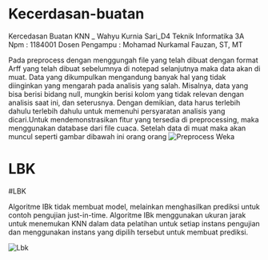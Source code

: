 
# Kecerdasan-buatan
Kercedasan Buatan KNN _ Wahyu Kurnia Sari_D4 Teknik Informatika  3A
Npm   : 1184001
Dosen Pengampu : Mohamad Nurkamal Fauzan, ST, MT

Pada preprocess dengan menggungah file yang telah dibuat dengan format Arff yang telah dibuat sebelumnya di notepad selanjutnya maka data akan di muat. Data yang dikumpulkan mengandung banyak hal yang tidak diinginkan yang mengarah pada analisis yang salah. Misalnya, data yang bisa berisi bidang null, mungkin berisi kolom yang tidak relevan dengan analisis saat ini, dan seterusnya. Dengan demikian, data harus terlebih dahulu terlebih dahulu untuk memenuhi persyaratan analisis yang dicari.Untuk mendemonstrasikan fitur yang tersedia di preprocessing, maka menggunakan database dari file cuaca. Setelah data di muat maka akan muncul seperti gambar dibawah ini
</s> </s> </s> </s> </s> </s> </s> </s> </s> </s> </s> </s> </s> </s> </s> </s> </s> </s> </s> </s> </s> </s> </s> </s> </s> </s> </s> orang </s>
</s> </s> </s> </s> </s> </s> </s> </s> </s> </s> </s> </s> </s> </s> </s> </s> </s> </s> </s> </s> </s> </s> </s> </s> </s> </s> </s> orang </s>
![Preprocess Weka](https://user-images.githubusercontent.com/57054608/113657852-061ba500-96c9-11eb-9513-9644d54af879.PNG)

# LBK
#LBK

Algoritme IBk tidak membuat model, melainkan menghasilkan prediksi untuk contoh pengujian just-in-time. Algoritme IBk menggunakan ukuran jarak untuk menemukan KNN dalam data pelatihan untuk setiap instans pengujian dan menggunakan instans yang dipilih tersebut untuk membuat prediksi.

![Lbk](https://user-images.githubusercontent.com/57054608/113658439-42033a00-96ca-11eb-9e53-570b144c8d28.PNG)
